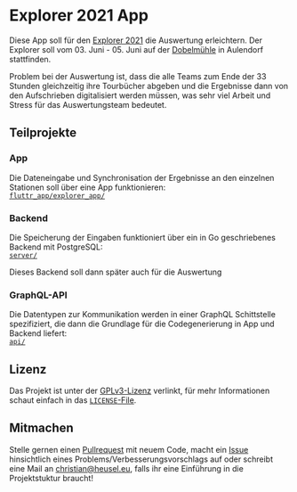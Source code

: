# Explorer 2021 App

Diese App soll für den [Explorer 2021](https://www.ejwue.de/arbeitsbereiche/jungenarbeit) die Auswertung erleichtern. Der Explorer soll vom 03. Juni - 05. Juni auf der [Dobelmühle](http://www.dobelmuehle.de/) in Aulendorf stattfinden.

Problem bei der Auswertung ist, dass die alle Teams zum Ende der 33 Stunden gleichzeitig ihre Tourbücher abgeben und die Ergebnisse dann von den Aufschrieben digitalisiert werden müssen, was sehr viel Arbeit und Stress für das Auswertungsteam bedeutet.

## Teilprojekte

### App

Die Dateneingabe und Synchronisation der Ergebnisse an den einzelnen Stationen soll über eine App funktionieren:  
[`fluttr_app/explorer_app/`](./fluttr_app/explorer_app/)

### Backend

Die Speicherung der Eingaben funktioniert über ein in Go geschriebenes Backend mit PostgreSQL:  
[`server/`](./server/)

Dieses Backend soll dann später auch für die Auswertung

### GraphQL-API
Die Datentypen zur Kommunikation werden in einer GraphQL Schittstelle spezifiziert, die dann die Grundlage für die Codegenerierung in App und Backend liefert:  
[`api/`](./api/)

## Lizenz

Das Projekt ist unter der [GPLv3-Lizenz](https://choosealicense.com/licenses/gpl-3.0/) verlinkt, für mehr Informationen schaut einfach in das [`LICENSE`-File](./LICENSE).

## Mitmachen

Stelle gernen einen [Pullrequest](https://github.com/christian-heusel/explorer-app/pulls) mit neuem Code, macht ein [Issue](https://github.com/christian-heusel/explorer-app/issues) hinsichtlich eines Problems/Verbesserungsvorschlags auf oder schreibt eine Mail an christian@heusel.eu, falls ihr eine Einführung in die Projektstuktur braucht!